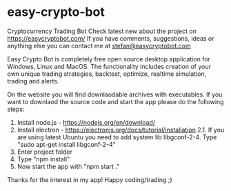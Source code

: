 # easy-crypto-bot
Cryptocurrency Trading Bot
Check latest new about the project on https://easycryptobot.com/
If you have comments, suggestions, ideas or anything else you can contact me at stefan@easycryptobot.com

Easy Crypto Bot is completely free open source desktop application for Windows, Linux and MacOS.
The functionality includes creation of your own unique trading strategies, backtest, optimize, realtime simulation, trading and alerts.

On the website you will find downlaodable archives with executables.
If you want to downlaod the source code and start the app please do the following steps:
1. Install node.js - https://nodejs.org/en/download/
2. Install electron - https://electronjs.org/docs/tutorial/installation
2.1. If you are using latest Ubuntu you need to add system lib libgconf-2-4. Type "sudo apt-get install libgconf-2-4"
3. Enter project folder
4. Type "npm install"
5. Now start the app with "npm start ."

Thanks for the interest in my app!
Happy coding/trading ;)
